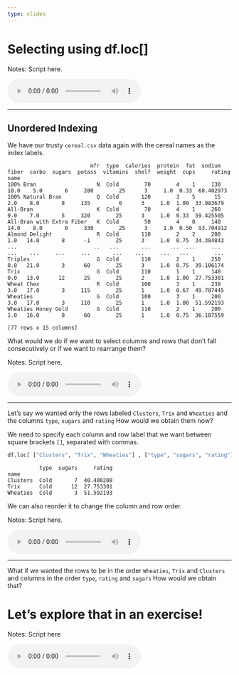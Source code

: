 ```yaml
---
type: slides
---
```


# Selecting using df.loc\[\]

Notes: Script here.

<html>

<audio controls >

<source src="placeholder_audio.mp3" />

</audio>

</html>

---

## Unordered Indexing

We have our trusty `cereal.csv` data again with the cereal names as the
index
    labels.

```out
                          mfr  type  calories  protein  fat  sodium  fiber  carbo  sugars  potass  vitamins  shelf  weight  cups     rating
name                                                                                                                                       
100% Bran                   N  Cold        70        4    1     130   10.0    5.0       6     280        25      3     1.0  0.33  68.402973
100% Natural Bran           Q  Cold       120        3    5      15    2.0    8.0       8     135         0      3     1.0  1.00  33.983679
All-Bran                    K  Cold        70        4    1     260    9.0    7.0       5     320        25      3     1.0  0.33  59.425505
All-Bran with Extra Fiber   K  Cold        50        4    0     140   14.0    8.0       0     330        25      3     1.0  0.50  93.704912
Almond Delight              R  Cold       110        2    2     200    1.0   14.0       8      -1        25      3     1.0  0.75  34.384843
...                        ..   ...       ...      ...  ...     ...    ...    ...     ...     ...       ...    ...     ...   ...        ...
Triples                     G  Cold       110        2    1     250    0.0   21.0       3      60        25      3     1.0  0.75  39.106174
Trix                        G  Cold       110        1    1     140    0.0   13.0      12      25        25      2     1.0  1.00  27.753301
Wheat Chex                  R  Cold       100        3    1     230    3.0   17.0       3     115        25      1     1.0  0.67  49.787445
Wheaties                    G  Cold       100        3    1     200    3.0   17.0       3     110        25      1     1.0  1.00  51.592193
Wheaties Honey Gold         G  Cold       110        2    1     200    1.0   16.0       8      60        25      1     1.0  0.75  36.187559

[77 rows x 15 columns]
```

What would we do if we want to select columns and rows that don’t fall
consecutively or if we want to rearrange them?

Notes: Script here.

<html>

<audio controls >

<source src="placeholder_audio.mp3" />

</audio>

</html>

---

Let’s say we wanted only the rows labeled `Clusters`, `Trix` and
`Wheaties` and the columns `type`, `sugars` and `rating` How would we
obtain them now?

We need to specify each column and row label that we want between square
brackets `[]`, separated with
commas.

``` python
df.loc[ ["Clusters", "Trix", "Wheaties"] , ["type", "sugars", "rating"] ]
```

```out
          type  sugars     rating
name                             
Clusters  Cold       7  40.400208
Trix      Cold      12  27.753301
Wheaties  Cold       3  51.592193
```

We can also reorder it to change the column and row order.

Notes: Script here.

<html>

<audio controls >

<source src="placeholder_audio.mp3" />

</audio>

</html>

---

What if we wanted the rows to be in the order `Wheaties`, `Trix` and
`Clusters` and columns in the order `type`, `rating` and `sugars` How
would we obtain that?

# Let’s explore that in an exercise\!

Notes: Script here

<html>

<audio controls >

<source src="placeholder_audio.mp3" />

</audio>

</html>
